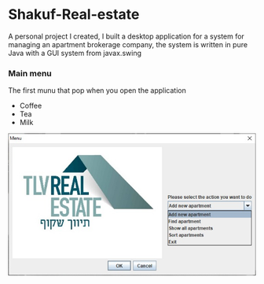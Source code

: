 # Shakuf-Real-estate
A personal project I created, I built a desktop application for a system for managing an apartment brokerage company, the system is written in pure Java with a GUI system from javax.swing
<h3>Main menu</h3>
The first munu that pop when you open the application
<ul>
  <li>Coffee</li>
  <li>Tea</li>
  <li>Milk</li>
</ul>
<img src="readme_images/main_menu.jpeg">
